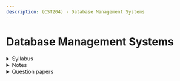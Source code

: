 ```yaml
---
description: (CST204) - Database Management Systems
---
```


# Database Management Systems

<details>

<summary>Syllabus</summary>

[CST204](https://drive.google.com/file/d/1Azi5NR96TaOBoAGZwjnEU1UU2ineKvoy/view?usp=drive_link)&#x20;

</details>

<details>

<summary>Notes</summary>

[DBMS Notes](https://drive.google.com/drive/folders/1BGdCbNIRfuEFXUtaQYIDSEiwv3wp8_iS?usp=drive_link)&#x20;

[DBMS - All Modules](https://knowledgegatecoding.github.io/SingleShot_UniversityExamSeries_Notes/DBMS%20in%205%20hours.pdf)

[DBMS Capsule](https://drive.google.com/drive/folders/17hQf6C2fg_Pe6WOLoDYGlQcvi5si_jRF?usp=drive_link)&#x20;

</details>

<details>

<summary>Question papers</summary>

[DBMS Previous Year QPs](https://drive.google.com/drive/folders/1Be140xQXAMkLqQNHj6DgXHkUe94_898C?usp=drive_link)&#x20;

</details>

